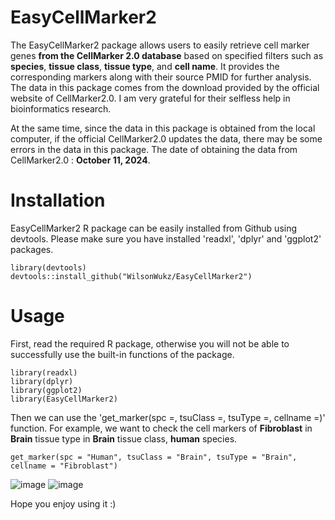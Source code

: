 # EasyCellMarker2

The EasyCellMarker2 package allows users to easily retrieve cell marker genes **from the CellMarker 2.0 database** based on specified filters such as **species**, **tissue class**, **tissue type**, and **cell name**. It provides the corresponding markers along with their source PMID for further analysis. The data in this package comes from the download provided by the official website of CellMarker2.0. 
I am very grateful for their selfless help in bioinformatics research. 

At the same time, since the data in this package is obtained from the local computer, if the official CellMarker2.0 updates the data, there may be some errors in the data in this package. 
The date of obtaining the data from CellMarker2.0 : **October 11, 2024**.

# Installation
EasyCellMarker2 R package can be easily installed from Github using devtools. Please make sure you have installed 'readxl', 'dplyr' and 'ggplot2' packages.
```
library(devtools)
devtools::install_github("WilsonWukz/EasyCellMarker2")
```

# Usage
First, read the required R package, otherwise you will not be able to successfully use the built-in functions of the package.
```
library(readxl)
library(dplyr)
library(ggplot2)
library(EasyCellMarker2)
```

Then we can use the 'get_marker(spc =, tsuClass =, tsuType =, cellname =)' function.
For example, we want to check the cell markers of **Fibroblast** in **Brain** tissue type in **Brain** tissue class, **human** species.
```
get_marker(spc = "Human", tsuClass = "Brain", tsuType = "Brain", cellname = "Fibroblast")
```
![image](https://github.com/user-attachments/assets/2f1d8563-b429-4756-9f81-0ed6fdeb36d7)
![image](https://github.com/user-attachments/assets/2444c611-23ff-4074-9db3-e5c0a2b0fd2f)


Hope you enjoy using it :)
